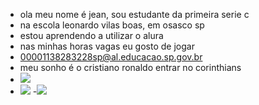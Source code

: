 - ola meu nome é jean, sou estudante da primeira serie c
- na escola leonardo vilas boas, em osasco sp
- estou aprendendo a utilizar o alura
- nas minhas horas vagas eu gosto de jogar
- 00001138283228sp@al.educacao.sp.gov.br
- meu sonho é o cristiano ronaldo entrar no corinthians
- ![](https://media.tenor.com/tUfYeY94bPgAAAAj/goose-dancing.gif)
- ![](https://media1.tenor.com/m/4c6-vNszrIkAAAAd/obrigado-corinthians-f%C3%A3-do-corinthians.gif)
-![](https://media.tenor.com/LsYPAE9JiP8AAAAM/rolando-ronaldo.gif)
